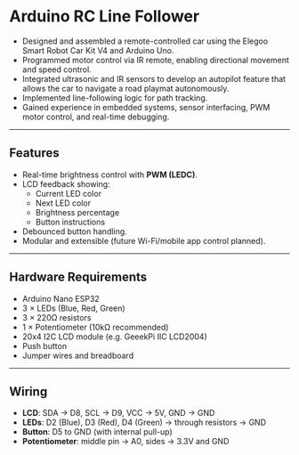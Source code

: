 # Arduino RC Line Follower


- Designed and assembled a remote-controlled car using the Elegoo Smart Robot Car Kit V4 and Arduino Uno.
- Programmed motor control via IR remote, enabling directional movement and speed control.
- Integrated ultrasonic and IR sensors to develop an autopilot feature that allows the car to navigate a road playmat autonomously.
- Implemented line-following logic for path tracking.
- Gained experience in embedded systems, sensor interfacing, PWM motor control, and real-time debugging.


---

## Features
- Real-time brightness control with **PWM (LEDC)**.
- LCD feedback showing:
  - Current LED color
  - Next LED color
  - Brightness percentage
  - Button instructions
- Debounced button handling.
- Modular and extensible (future Wi-Fi/mobile app control planned).

---

## Hardware Requirements
- Arduino Nano ESP32
- 3 × LEDs (Blue, Red, Green)
- 3 × 220Ω resistors
- 1 × Potentiometer (10kΩ recommended)
- 20x4 I2C LCD module (e.g. GeeekPi IIC LCD2004)
- Push button
- Jumper wires and breadboard

---

## Wiring
- **LCD**: SDA → D8, SCL → D9, VCC → 5V, GND → GND
- **LEDs**: D2 (Blue), D3 (Red), D4 (Green) → through resistors → GND
- **Button**: D5 to GND (with internal pull-up)
- **Potentiometer**: middle pin → A0, sides → 3.3V and GND

